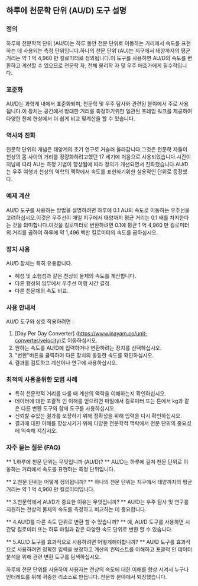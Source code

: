 ## 하루에 천문학 단위 (AU/D) 도구 설명

### 정의
하루에 천문학적 단위 (AU/D)는 하루 동안 천문 단위로 이동하는 거리에서 속도를 표현하는 데 사용되는 측정 단위입니다.하나의 천문 단위 (AU)는 지구에서 태양까지의 평균 거리는 약 1 억 4,960 만 킬로미터로 정의됩니다.이 도구를 사용하면 AU/D의 속도를 변환하고 계산할 수 있으므로 천문학 자, 천체 물리학 자 및 우주 애호가에게 필수적입니다.

### 표준화
AU/D는 과학계 내에서 표준화되며, 천문학 및 우주 탐사와 관련된 분야에서 주로 사용됩니다.이 장치는 공간에서 방대한 거리를 측정하기위한 일관된 프레임 워크를 제공하여 다양한 천체 현상에서 더 쉽게 비교 및 ​​계산을 할 수 있습니다.

### 역사와 진화
천문학 단위의 개념은 태양계의 초기 연구로 거슬러 올라갑니다.그것은 천문학 자들이 천상의 몸 사이의 거리를 정량화하려고했던 17 세기에 처음으로 사용되었습니다.시간이 지남에 따라 AU는 측정 기법이 향상됨에 따라 정의가 개선되면서 진화했습니다.AU/D는 우주 여행과 천상의 역학의 맥락에서 속도를 표현하기위한 실용적인 단위로 등장했다.

### 예제 계산
AU/D 도구를 사용하는 방법을 설명하려면 하루에 0.1 AU의 속도로 이동하는 우주선을 고려하십시오.이것은 우주선이 매일 지구에서 태양까지 평균 거리는 0.1 배를 차지한다는 것을 의미합니다.이것을 킬로미터로 변환하려면 0.1에 평균 1 억 4,960 만 킬로미터의 거리를 곱하여 하루에 약 1,496 백만 킬로미터의 속도를 곱하십시오.

### 장치 사용
AU/D 장치는 특히 유용합니다.
- 혜성 및 소행성과 같은 천상의 물체의 속도를 계산합니다.
- 다른 행성의 임무에서 우주선 여행 시간 결정.
- 다른 천문체의 속도 비교.

### 사용 안내서
AU/D 도구와 상호 작용하려면 :
1. [Day Per Day Converter] (https://www.inayam.co/unit-converter/velocity)로 이동하십시오.
2. 원하는 속도를 AU/D에 입력하거나 변환하려는 장치를 선택하십시오.
3. "변환"버튼을 클릭하여 다른 장치의 동등한 속도를 확인하십시오.
4. 결과를 검토하고 계산이나 연구에 사용하십시오.

### 최적의 사용을위한 모범 사례
- 특히 천문학적 거리를 다룰 때 계산의 맥락을 이해하는지 확인하십시오.
- 데이터에 대한 포괄적 인 이해를 얻으려면 마일에서 킬로미터 또는 톤에서 kg과 같은 다른 변환 도구와 함께 도구를 사용하십시오.
- 신뢰할 수있는 결과를 보장하기 위해 정확성을 위해 입력을 다시 확인하십시오.
- 결과에 대한 이해를 향상시키기 위해 다양한 천문학적 맥락에서 천문 단위의 중요성에 익숙해 지십시오.

### 자주 묻는 질문 (FAQ)

** 1.하루에 천문 단위는 무엇입니까 (AU/D)? **
AU/D는 하루에 걸쳐 천문 단위로 이동하는 거리에서 속도를 표현하는 측정 단위입니다.

** 2.천문 단위는 어떻게 정의됩니까? **
하나의 천문 단위는 지구에서 태양까지의 평균 거리는 약 1 억 4,960 만 킬로미터입니다.

** 3.천문학에서 AU/D가 중요한 이유는 무엇입니까? **
AU/D는 우주 탐사 및 연구를 지원하는 천상의 물체의 속도를 측정하고 비교하는 데 중요합니다.

** 4.AU/D를 다른 속도 단위로 변환 할 수 있습니까? **
예, AU/D 도구를 사용하면 시간당 킬로미터 또는 하루 마일과 같은 다양한 속도 단위로 변환 할 수 있습니다.

** 5.AU/D 도구를 효과적으로 사용하려면 어떻게해야합니까? **
AU/D 도구를 효과적으로 사용하려면 정확한 입력을 보장하고 계산의 컨텍스트를 이해하고 포괄적 인 데이터 분석을 위해 관련 변환 도구를 탐색하십시오.

하루에 천문 단위를 사용하여 사용자는 천상의 속도에 대한 이해를 향상 시켜서 누구나 인터레드를 위해 귀중한 리소스로 만듭니다. 천문학 분야에서 퇴장했습니다.